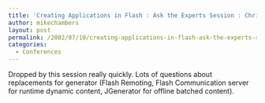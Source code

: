 ```yaml
---
title: 'Creating Applications in Flash : Ask the Experts Session : Chrissey Rey'
author: mikechambers
layout: post
permalink: /2002/07/10/creating-applications-in-flash-ask-the-experts-session-chrissey-rey/
categories:
  - Conferences
---
```



Dropped by this session really quickly. Lots of questions about replacements for generator (Flash Remoting, Flash Communication server for runtime dynamic content, JGenerator for offline batched content).